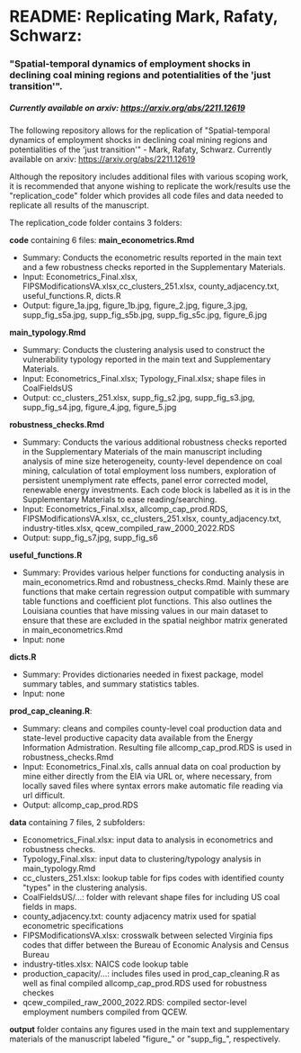 # README: Replicating Mark, Rafaty, Schwarz:
### "Spatial-temporal dynamics of employment shocks in declining coal mining regions and potentialities of the 'just transition'". 
##### Currently available on arxiv: https://arxiv.org/abs/2211.12619

The following repository allows for the replication of "Spatial-temporal dynamics of employment shocks in declining coal mining regions and potentialities of the 'just transition'" - Mark, Rafaty, Schwarz. Currently available on arxiv: https://arxiv.org/abs/2211.12619

Although the repository includes additional files with various scoping work, it is recommended that anyone wishing to replicate the work/results use the "replication_code" folder which provides all code files and data needed to replicate all results of the manuscript. 

The replication_code folder contains 3 folders:

**code** containing 6 files:
**main_econometrics.Rmd**
- Summary: Conducts the econometric results reported in the main text and a few robustness checks reported in the Supplementary Materials.
- Input: Econometrics_Final.xlsx, FIPSModificationsVA.xlsx,cc_clusters_251.xlsx, county_adjacency.txt, useful_functions.R, dicts.R
- Output: figure_1a.jpg, figure_1b.jpg, figure_2.jpg, figure_3.jpg, supp_fig_s5a.jpg, supp_fig_s5b.jpg, supp_fig_s5c.jpg, figure_6.jpg

**main_typology.Rmd**
- Summary: Conducts the clustering analysis used to construct the vulnerability typology reported in the main text and Supplementary Materials.
- Input: Econometrics_Final.xlsx; Typology_Final.xlsx; shape files in CoalFieldsUS
- Output: cc_clusters_251.xlsx, supp_fig_s2.jpg, supp_fig_s3.jpg, supp_fig_s4.jpg, figure_4.jpg, figure_5.jpg

**robustness_checks.Rmd**
- Summary: Conducts the various additional robustness checks reported
in the Supplementary Materials of the main manuscript including analysis of mine size heterogeneity, county-level dependence on coal mining, calculation of total employment loss numbers, exploration of persistent unemplyment rate effects, panel error corrected model, renewable energy investments. Each code block is labelled as it is in the Supplementary Materials to ease reading/searching.
- Input:  Econometrics_Final.xlsx, allcomp_cap_prod.RDS, FIPSModificationsVA.xlsx, cc_clusters_251.xlsx, county_adjacency.txt, industry-titles.xlsx, qcew_compiled_raw_2000_2022.RDS
- Output: supp_fig_s7.jpg, supp_fig_s6

**useful_functions.R**
- Summary: Provides various helper functions for conducting analysis in main_econometrics.Rmd and robustness_checks.Rmd. Mainly these are functions that make certain regression output compatible with summary table functions and coefficient plot functions. This also outlines the Louisiana counties that have missing values in our main dataset to ensure that these are excluded in the spatial neighbor matrix generated in main_econometrics.Rmd
- Input: none

**dicts.R**
- Summary: Provides dictionaries needed in fixest package, model summary tables, and summary statistics tables.
- Input: none

**prod_cap_cleaning.R**:
- Summary: cleans and compiles county-level coal production data and state-level productive capacity data available from the Energy Information Admistration. Resulting file allcomp_cap_prod.RDS is used in robustness_checks.Rmd
- Input: Econometrics_Final.xls, calls annual data on coal production by mine either directly from the EIA via URL or, where necessary, from locally saved files where syntax errors make automatic file reading via url difficult. 
- Output: allcomp_cap_prod.RDS

**data** containing 7 files, 2 subfolders:
- Econometrics_Final.xlsx: input data to analysis in econometrics and robustness checks.
- Typology_Final.xlsx: input data to clustering/typology analysis in main_typology.Rmd
- cc_clusters_251.xlsx: lookup table for fips codes with identified county "types" in the clustering analysis.
- CoalFieldsUS/...: folder with relevant shape files for including US coal fields in maps.
- county_adjacency.txt: county adjacency matrix used for spatial econometric specifications
- FIPSModificationsVA.xlsx: crosswalk between selected Virginia fips codes that differ between the Bureau of Economic Analysis and Census Bureau
- industry-titles.xlsx: NAICS code lookup table
- production_capacity/...: includes files used in prod_cap_cleaning.R as well as final compiled allcomp_cap_prod.RDS used for robustness checkes
- qcew_compiled_raw_2000_2022.RDS: compiled sector-level employment numbers compiled from QCEW.

**output** folder contains any figures used in the main text and supplementary materials of the manuscript labeled "figure_" or "supp_fig_", respectively.
